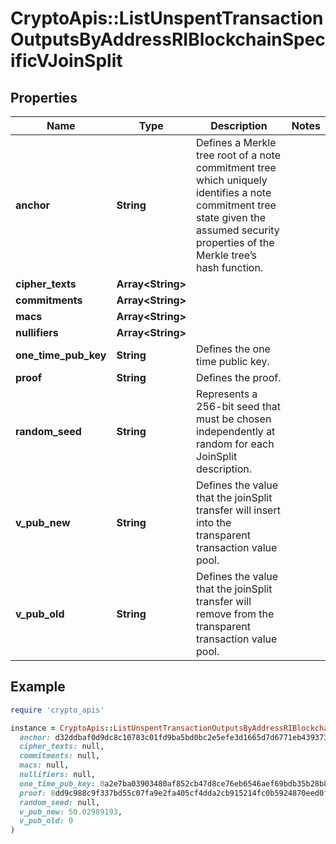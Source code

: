 # CryptoApis::ListUnspentTransactionOutputsByAddressRIBlockchainSpecificVJoinSplit

## Properties

| Name | Type | Description | Notes |
| ---- | ---- | ----------- | ----- |
| **anchor** | **String** | Defines a Merkle tree root of a note commitment tree which uniquely identifies a note commitment tree state given the assumed security properties of the Merkle tree’s hash function. |  |
| **cipher_texts** | **Array&lt;String&gt;** |  |  |
| **commitments** | **Array&lt;String&gt;** |  |  |
| **macs** | **Array&lt;String&gt;** |  |  |
| **nullifiers** | **Array&lt;String&gt;** |  |  |
| **one_time_pub_key** | **String** | Defines the one time public key. |  |
| **proof** | **String** | Defines the proof. |  |
| **random_seed** | **String** | Represents a 256-bit seed that must be chosen independently at random for each JoinSplit description. |  |
| **v_pub_new** | **String** | Defines the value that the joinSplit transfer will insert into the transparent transaction value pool. |  |
| **v_pub_old** | **String** | Defines the value that the joinSplit transfer will remove from the transparent transaction value pool. |  |

## Example

```ruby
require 'crypto_apis'

instance = CryptoApis::ListUnspentTransactionOutputsByAddressRIBlockchainSpecificVJoinSplit.new(
  anchor: d32ddbaf0d9dc8c10783c01fd9ba5bd0bc2e5efe3d1665d7d6771eb4393736b4,
  cipher_texts: null,
  commitments: null,
  macs: null,
  nullifiers: null,
  one_time_pub_key: 0a2e7ba03903480af852cb47d8ce76eb6546aef69bdb35b28b8ae815012d4d13,
  proof: 8dd9c988c9f337bd55c07fa9e2fa405cf4dda2cb915214fc0b5924870eed0f0187a0db001b5d8ea43a537e423d91d0fc868a456fa3e0bf9e99d1b04f43c6983a05a99458a69903add73ccaa4177844df9056d40c5a71ae14a70835cb30ca7d810fa1d48c9180ddec2ca1cecfaa8706ab514d6e8fe2dd228d7dc012d9407517523b774107a6a78dc972b175b94d1681b980e2b9ba7d39f880973787080a12bf14dc3f038333245a60bbcd9cb1fe2baba30ed083535752cc26ea0c57134e0c774e,
  random_seed: null,
  v_pub_new: 50.02989193,
  v_pub_old: 0
)
```

